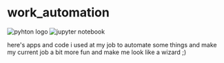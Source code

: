 # work_automation
![pyhton logo](https://www.python.org/static/community_logos/python-logo-generic.svg)
![jupyter notebook](https://jupyter.org/assets/homepage/main-logo.svg)

here's apps and code i used at my job to automate some things and make my current job a bit more fun
and make me look like a wizard ;)
